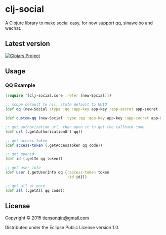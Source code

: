# clj-social
A Clojure library to make social easy,
for now support qq, sinaweibo and wechat.

## Latest version ##
[![Clojars Project](http://clojars.org/clj-social/latest-version.svg)](http://clojars.org/clj-social)

## Usage

### QQ Example ###
```clj
(require '[clj-social.core :refer [new-Social]])

;; scope default to nil, state default to UUID
(def qq (new-Social :type :qq :app-key app-key :app-secret app-secret :callback-uri callback-uri))

(def custom-qq (new-Social :type :qq :app-key app-key :app-secret app-secret :callback-uri callback-uri :scope scope :state state))

;; get authorization url, then open it to get the callback code
(def url (.getAuthorizationUrl qq))

;; get access-token
(def access-token (.getAccessToken qq code))

;; get openid
(def id (.getId qq token))

;; get user info
(def user (.getUserInfo qq {:access-token token
                            :id id}))

;; get all at once
(def all (.getAll qq code))
```


## License

Copyright © 2015 tiensonqin@gmail.com

Distributed under the Eclipse Public License version 1.0.
